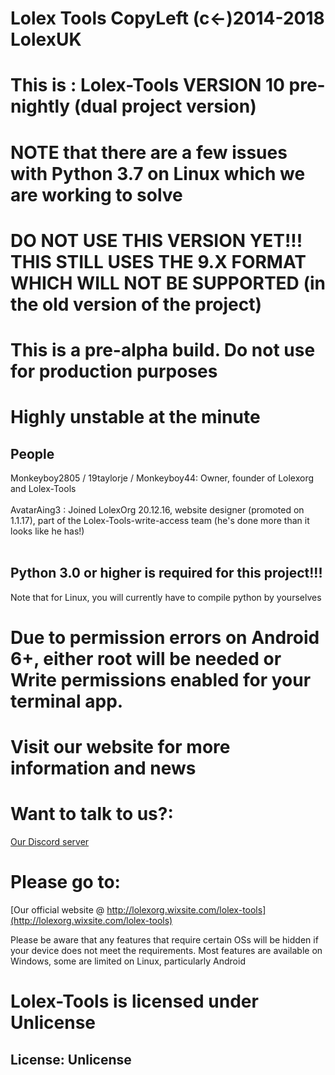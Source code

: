 # Lolex Tools CopyLeft (c<-)2014-2018 LolexUK
# This is : Lolex-Tools VERSION 10 pre-nightly (dual project version)
# NOTE that there are a few issues with Python 3.7 on Linux which we are working to solve
# DO NOT USE THIS VERSION YET!!! THIS STILL USES THE 9.X FORMAT WHICH WILL NOT BE SUPPORTED (in the old version of the project)
# This is a pre-alpha build. Do not use for production purposes
# Highly unstable at the minute
## People
Monkeyboy2805 / 19taylorje / Monkeyboy44: Owner, founder of Lolexorg and Lolex-Tools<br><br>
AvatarAing3 : Joined LolexOrg 20.12.16, website designer (promoted on 1.1.17), part of the Lolex-Tools-write-access team (he's done more than it looks like he has!)<br><br>
## Python 3.0 or higher is required for this project!!! 
Note that for Linux, you will currently have to compile python by yourselves
# Due to permission errors on Android 6+, either root will be needed or Write permissions enabled for your terminal app.
# Visit our website for more information and news
# Want to talk to us?:
[Our Discord server](https://discord.gg/eGkFAcz)
# Please go to:
[Our official website @ http://lolexorg.wixsite.com/lolex-tools](http://lolexorg.wixsite.com/lolex-tools)

Please be aware that any features that require certain OSs will be hidden if your device does not meet the requirements. Most features are available on Windows, some are limited on Linux, particularly Android
# Lolex-Tools is licensed under Unlicense
## License: Unlicense
